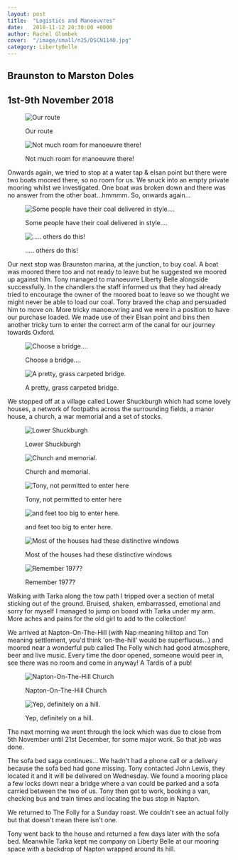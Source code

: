 ```yaml
---
layout: post
title:  "Logistics and Manoeuvres"
date:   2018-11-12 20:30:00 +0000
author: Rachel Glombek
cover:  "/image/small/n25/DSCN1140.jpg"
category: LibertyBelle
---
```


<h2>Braunston to Marston Doles</h2>
<h2>1st-9th November 2018</h2>

<figure>
 <img src="{{site.baseurl}}/image/maps/n25map.png" alt="Our route" >
 <figcaption>
 <p>Our route</p>
 </figcaption>
</figure>

<figure>
 <img src="{{site.baseurl}}/image/small/n25/DSCN1180.jpg" alt="Not much room for manoeuvre there!" >
 <figcaption>
 <p>Not much room for manoeuvre there!</p>
 </figcaption>
</figure>

<p>Onwards again, we tried to stop at a water tap & elsan point but there were two boats moored there, so no room for us. We snuck into an empty private mooring whilst we investigated. One boat was broken down and there was no answer from the other boat...hmmmm. So, onwards again...

<figure>
 <img src="{{site.baseurl}}/image/small/n25/DSCN1136.jpg" alt="Some people have their coal delivered in style...." >
 <figcaption>
 <p>Some people have their coal delivered in style....</p>
 </figcaption>
</figure>

<figure>
 <img src="{{site.baseurl}}/image/small/n25/DSCN1140.jpg" alt="..... others do this!" >
 <figcaption>
 <p>..... others do this!</p>
 </figcaption>
</figure>

<p>Our next stop was Braunston marina, at the junction, to buy coal. A boat was moored there too and not ready to leave but he suggested we moored up against him. Tony managed to manoeuvre Liberty Belle alongside successfully. In the chandlers the staff informed us that they had already tried to encourage the owner of the moored boat to leave so we thought we might never be able to load our coal. Tony braved the chap and persuaded him to move on. More tricky manoeuvring and we were in a position to have our purchase loaded. We made use of their Elsan point and bins then another tricky turn to enter the correct arm of the canal for our journey towards Oxford.</p>

<figure>
 <img src="{{site.baseurl}}/image/small/n25/DSCN1143.jpg" alt="Choose a bridge...." >
 <figcaption>
 <p>Choose a bridge....</p>
 </figcaption>
</figure>

<figure>
 <img src="{{site.baseurl}}/image/small/n25/DSCN1145.jpg" alt="A pretty, grass carpeted bridge." >
 <figcaption>
 <p>A pretty, grass carpeted bridge.</p>
 </figcaption>
</figure>
<p>We stopped off at a village called Lower Shuckburgh which had some lovely houses, a network of footpaths across the surrounding fields, a manor house, a church, a war memorial and a set of stocks.</p>

<figure>
 <img src="{{site.baseurl}}/image/small/n25/DSCN1162.jpg" alt="Lower Shuckburgh" >
 <figcaption>
 <p>Lower Shuckburgh</p>
 </figcaption>
</figure>

<figure>
 <img src="{{site.baseurl}}/image/small/n25/DSCN1150.jpg" alt="Church and memorial." >
 <figcaption>
 <p>Church and memorial.</p>
 </figcaption>
</figure>

<figure>
 <img src="{{site.baseurl}}/image/small/n25/DSCN1153.jpg" alt="Tony, not permitted to enter here" >
 <figcaption>
 <p>Tony, not permitted to enter here</p>
 </figcaption>
</figure>

<figure>
 <img src="{{site.baseurl}}/image/small/n25/DSCN1164.jpg" alt="and feet too big to enter here." >
 <figcaption>
 <p>and feet too big to enter here.</p>
 </figcaption>
</figure>

<figure>
 <img src="{{site.baseurl}}/image/small/n25/DSCN1163.jpg" alt="Most of the houses had these distinctive windows" >
 <figcaption>
 <p>Most of the houses had these distinctive windows</p>
 </figcaption>
</figure>

<figure>
 <img src="{{site.baseurl}}/image/small/n25/DSCN1160.jpg" alt="Remember 1977?" >
 <figcaption>
 <p>Remember 1977?</p>
 </figcaption>
</figure>

<p>Walking with Tarka along the tow path I tripped over a section of metal sticking out of the ground. Bruised, shaken, embarrassed, emotional and sorry for myself I managed to jump on board with Tarka under my arm. More aches and pains for the old girl to add to the collection!</p>

<p>We arrived at Napton-On-The-Hill (with Nap meaning hilltop and Ton meaning settlement, you'd think 'on-the-hill' would be superfluous...) and moored near a wonderful pub called The Folly which had good atmosphere, beer and live music. Every  time the door opened, someone would peer in, see there was no room and come in anyway! A Tardis of a pub!</p>

<figure>
 <img src="{{site.baseurl}}/image/small/n25/DSCN1181.jpg" alt="Napton-On-The-Hill Church" >
 <figcaption>
 <p>Napton-On-The-Hill Church</p>
 </figcaption>
</figure>

<figure>
 <img src="{{site.baseurl}}/image/small/n25/DSCN1182.jpg" alt="Yep, definitely on a hill." >
 <figcaption>
 <p>Yep, definitely on a hill.</p>
 </figcaption>
</figure>

<p>The next morning we went through the lock which was due to close from 5th November until 21st December, for some major work. So that job was done.</p>

<p>The sofa bed saga continues... We hadn't had a phone call or a delivery because the sofa bed had gone missing. Tony contacted John Lewis, they located it and it will be delivered on Wednesday. We found a mooring place a few locks down near a bridge where a van could be parked and a sofa carried between the two of us. Tony then got to work, booking a van, checking bus and train times and locating the bus stop in Napton. </p>

<p>We returned to The Folly for a Sunday roast. We couldn't see an actual folly but that doesn't mean there isn't one.</p>

<p>Tony went back to the house and returned a few days later with the sofa bed. Meanwhile Tarka kept me company on Liberty Belle at our mooring space with a backdrop of Napton wrapped around its hill.</p>

